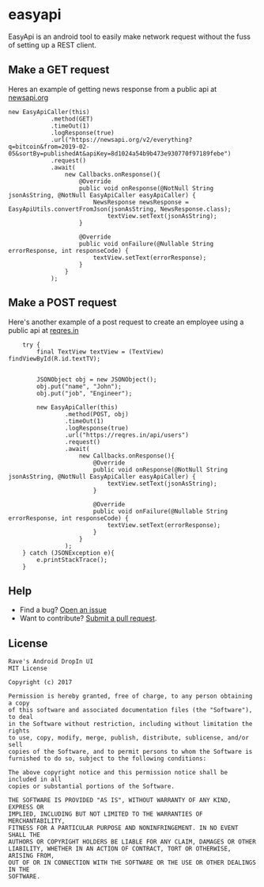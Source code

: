 # easyapi
EasyApi is an android tool to easily make network request without the fuss of setting up a REST client.

## Make a GET request
Heres an example of getting news response from a public api at [newsapi.org](https://newsapi.org)

    new EasyApiCaller(this)
                .method(GET)
                .timeOut(1)
                .logResponse(true)
                .url("https://newsapi.org/v2/everything?q=bitcoin&from=2019-02-05&sortBy=publishedAt&apiKey=8d1024a54b9b473e930770f97189febe")
                .request()
                .await(
                    new Callbacks.onResponse(){
                        @Override
                        public void onResponse(@NotNull String jsonAsString, @NotNull EasyApiCaller easyApiCaller) {
                            NewsResponse newsResponse = EasyApiUtils.convertFromJson(jsonAsString, NewsResponse.class);
                                textView.setText(jsonAsString);
                        }

                        @Override
                        public void onFailure(@Nullable String errorResponse, int responseCode) {
                            textView.setText(errorResponse);
                        }
                    }
                );

## Make a POST request
Here's another example of a post request to create an employee using a public api at [reqres.in](https://reqres.in)

        try {
            final TextView textView = (TextView) findViewById(R.id.textTV);


            JSONObject obj = new JSONObject();
            obj.put("name", "John");
            obj.put("job", "Engineer");

            new EasyApiCaller(this)
                    .method(POST, obj)
                    .timeOut(1)
                    .logResponse(true)
                    .url("https://reqres.in/api/users")
                    .request()
                    .await(
                        new Callbacks.onResponse(){
                            @Override
                            public void onResponse(@NotNull String jsonAsString, @NotNull EasyApiCaller easyApiCaller) {
                                textView.setText(jsonAsString);
                            }

                            @Override
                            public void onFailure(@Nullable String errorResponse, int responseCode) {
                                textView.setText(errorResponse);
                            }
                        }
                    );
        } catch (JSONException e){
            e.printStackTrace();
        }

##  Help
* Find a bug? [Open an issue](https://github.com/BolajisBrain/easyapi/issues)
* Want to contribute? [Submit a pull request](https://help.github.com/articles/creating-a-pull-request).

## License
```
Rave's Android DropIn UI
MIT License

Copyright (c) 2017

Permission is hereby granted, free of charge, to any person obtaining a copy
of this software and associated documentation files (the "Software"), to deal
in the Software without restriction, including without limitation the rights
to use, copy, modify, merge, publish, distribute, sublicense, and/or sell
copies of the Software, and to permit persons to whom the Software is
furnished to do so, subject to the following conditions:

The above copyright notice and this permission notice shall be included in all
copies or substantial portions of the Software.

THE SOFTWARE IS PROVIDED "AS IS", WITHOUT WARRANTY OF ANY KIND, EXPRESS OR
IMPLIED, INCLUDING BUT NOT LIMITED TO THE WARRANTIES OF MERCHANTABILITY,
FITNESS FOR A PARTICULAR PURPOSE AND NONINFRINGEMENT. IN NO EVENT SHALL THE
AUTHORS OR COPYRIGHT HOLDERS BE LIABLE FOR ANY CLAIM, DAMAGES OR OTHER
LIABILITY, WHETHER IN AN ACTION OF CONTRACT, TORT OR OTHERWISE, ARISING FROM,
OUT OF OR IN CONNECTION WITH THE SOFTWARE OR THE USE OR OTHER DEALINGS IN THE
SOFTWARE.
```